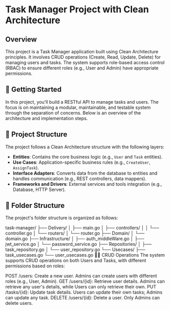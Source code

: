 # Task Manager Project with Clean Architecture

## Overview

This project is a Task Manager application built using Clean Architecture principles. It involves CRUD operations (Create, Read, Update, Delete) for managing users and tasks. The system supports role-based access control (RBAC) to ensure different roles (e.g., User and Admin) have appropriate permissions.

## 🚀 Getting Started

In this project, you'll build a RESTful API to manage tasks and users. The focus is on maintaining a modular, maintainable, and testable system through the separation of concerns. Below is an overview of the architecture and implementation steps.

## 🔨 Project Structure

The project follows a Clean Architecture structure with the following layers:

- **Entities**: Contains the core business logic (e.g., `User` and `Task` entities).
- **Use Cases**: Application-specific business rules (e.g., `CreateUser`, `AssignTask`).
- **Interface Adapters**: Converts data from the database to entities and handles communication (e.g., REST controllers, data mappers).
- **Frameworks and Drivers**: External services and tools integration (e.g., Database, HTTP Server).

## 📂 Folder Structure

The project's folder structure is organized as follows:


task-manager/
├── Delivery/
│   ├── main.go
│   ├── controllers/
│   │   └── controller.go
│   └── routers/
│       └── router.go
├── Domain/
│   └── domain.go
├── Infrastructure/
│   ├── auth_middleWare.go
│   ├── jwt_service.go
│   └── password_service.go
├── Repositories/
│   ├── task_repository.go
│   └── user_repository.go
└── Usecases/
    ├── task_usecases.go
    └── user_usecases.go
🧑‍💻 CRUD Operations
The system supports CRUD operations on both Users and Tasks, with different permissions based on roles:

POST /users: Create a new user. Admins can create users with different roles (e.g., User, Admin).
GET /users/{id}: Retrieve user details. Admins can retrieve any user's details, while Users can only retrieve their own.
PUT /tasks/{id}: Update task details. Users can update their own tasks; Admins can update any task.
DELETE /users/{id}: Delete a user. Only Admins can delete users.